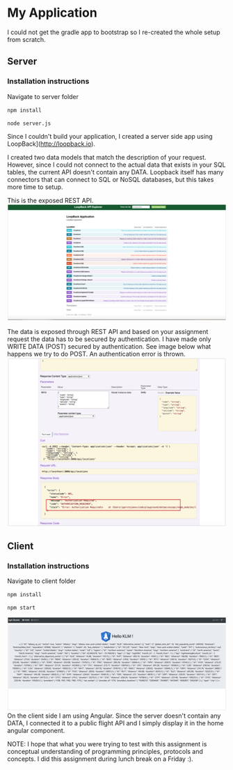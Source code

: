 # My Application

I could not get the gradle app to bootstrap so I re-created the whole setup from scratch.

## Server

### Installation instructions

Navigate to server folder

```
npm install
```

```
node server.js
```

Since I couldn't build your application, I created a server side app using LoopBack](http://loopback.io).

I created two data models that match the description of your request. However, since I could not connect to the actual data that exists in your SQL tables, the current API doesn't contain any DATA. Loopback itself has many connectors that can connect to SQL or NoSQL databases, but this takes more time to setup.

This is the exposed REST API.
![Client](img/backend-lb1.png)

The data is exposed through REST API and based on your assignment request the data has to be secured by authentication. I have made only WRITE DATA (POST) secured by authentication. See image below what happens we try to do POST. An authentication error is thrown.
![Client](img/backend-error.png)

## Client

### Installation instructions

Navigate to client folder

```
npm install
```

```
npm start
```

![Client](img/front-endKLM.png)
On the client side I am using Angular. Since the server doesn't contain any DATA, I connected it to a public flight API and I simply display it in the home angular component.

NOTE: I hope that what you were trying to test with this assignment is conceptual understanding of programming principles, protocols and concepts. I did this assignment during lunch break on a Friday :).

